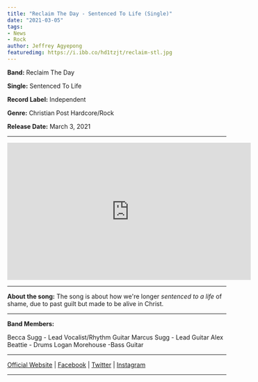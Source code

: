 ```yaml
---
title: "Reclaim The Day - Sentenced To Life (Single)"
date: "2021-03-05"
tags:
- News
- Rock
author: Jeffrey Agyepong
featuredimg: https://i.ibb.co/hd1tzjt/reclaim-stl.jpg
---
```


**Band:** Reclaim The Day

**Single:** Sentenced To Life

**Record Label:** Independent

**Genre:** Christian Post Hardcore/Rock

**Release Date:** March 3, 2021

<hr>

<div class="video-container"><iframe src="https://www.youtube.com/embed/6yfN2NFkjaw" width="560" height="315" frameborder="0"></iframe></div>

<hr>


**About the song:** The song is about how we're longer *sentenced to a life* of shame, due to past guilt but made to be alive in Christ.

<hr>

**Band Members:**

Becca Sugg - Lead Vocalist/Rhythm Guitar
Marcus Sugg - Lead Guitar
Alex Beattie - Drums
Logan Morehouse -Bass Guitar

<hr>

[Official Website](https://reclaimthedaystudi.wixsite.com/reclaimthedayband) | [Facebook](https://www.facebook.com/reclaimthedayofficial) | [Twitter](https://twitter.com/reclaim_the_day) | [Instagram](https://www.instagram.com/reclaimthedayofficial/)

<hr>